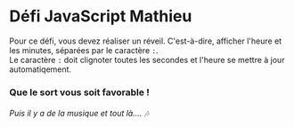 # Défi JavaScript Mathieu

Pour ce défi, vous devez réaliser un réveil. C'est-à-dire, afficher l'heure et les minutes, séparées par le caractère `:`.  
Le caractère `:` doit clignoter toutes les secondes et l'heure se mettre à jour automatiqement.

### Que le sort vous soit favorable !
###### Puis il y a de la musique et tout là.... 🎶
